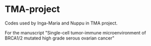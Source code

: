 # TMA-project
Codes used by Inga-Maria and Nuppu in TMA project.

For the manuscript "Single-cell tumor-immune microenvironment of BRCA1/2 mutated high grade serous ovarian cancer"
